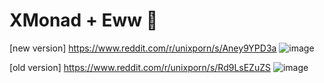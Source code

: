 # XMonad + Eww 🌸

[new version]
https://www.reddit.com/r/unixporn/s/Aney9YPD3a
![image](https://github.com/Tail-R/xmonad_eww_dotfiles/assets/132870183/95fea5d7-28c2-442e-af79-25a2f5a93587)

[old version]
https://www.reddit.com/r/unixporn/s/Rd9LsEZuZS
![image](https://github.com/Tail-R/xmonad_eww_dotfiles/assets/132870183/ce5286a3-2f4f-40b4-8d9b-c4d8c13d342c)

